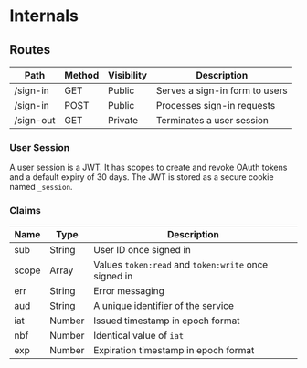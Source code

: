 # Internals

## Routes

| Path | Method | Visibility | Description |
|--|--|--|--|
| /sign-in | GET | Public | Serves a sign-in form to users
| /sign-in | POST | Public | Processes sign-in requests
| /sign-out | GET | Private | Terminates a user session

### User Session

A user session is a JWT. It has scopes to create and revoke OAuth tokens and a
default expiry of 30 days. The JWT is stored as a secure cookie named
`_session`.

### Claims

| Name | Type | Description |
|--|--|--|
| sub | String | User ID once signed in |
| scope | Array | Values `token:read` and `token:write` once signed in |
| err | String | Error messaging |
| aud | String | A unique identifier of the service |
| iat | Number | Issued timestamp in epoch format |
| nbf | Number | Identical value of `iat` |
| exp | Number | Expiration timestamp in epoch format |
